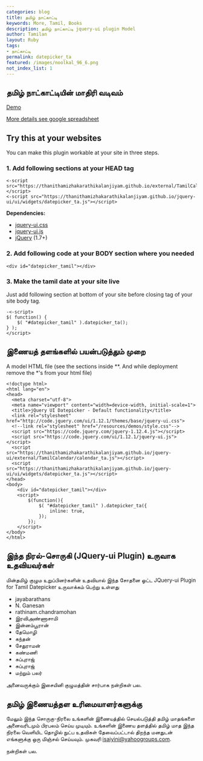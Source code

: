```yaml
---  
categories: blog  
title: தமிழ் நாட்காட்டி
keywords: More, Tamil, Books  
description: தமிழ் நாட்காட்டி jquery-ui plugin Model
author: Tamilan  
layout: Ruby  
tags:     
- நாட்காட்டி
permalink: datepicker_ta  
featured: /images/noolkal_96_6.png  
not_index_list: 1
---  
```


## தமிழ் நாட்காட்டியின் மாதிரி வடிவம்
[Demo](https://thanithamizhakarathikalanjiyam.github.io/jquery-ui/demos/datepicker_ta/)

<div id="datepicker_ta"></div>
<script>
$(function(){
	$( "#datepicker_ta" ).datepicker_ta({
		inline: true,	
	});
});
</script>

[More details see google spreadsheet](https://docs.google.com/spreadsheets/d/1dpVwd7wg_EOewXOLZUX56y7k3y_QW9s8kTjFrBzAYFI/edit?usp=sharing_eip&ts=5d47af24)


## Try this at your websites
You can make this plugin workable at your site in three steps.

### 1. Add following sections at your HEAD tag
	
	<-script src="https://thanithamizhakarathikalanjiyam.github.io/external/TamilCalendar/calendar_ta.js"></script>	
	<-script src="https://thanithamizhakarathikalanjiyam.github.io/jquery-ui/ui/widgets/datepicker_ta.js"></script>
	
**Dependencies:**

- [jquery-ui.css](https://jqueryui.com)
- [jquery-ui.js](https://jqueryui.com)
- [jQuery](https://jquery.com) (1.7+)

	
### 2. Add following code at your BODY section where you needed
	<div id="datepicker_tamil"></div>

### 3. Make the tamil date at your site live 
Just add following section at bottom of your site before closing tag of your site body tag.
	
	-<-script>
	$( function() {
		$( "#datepicker_tamil" ).datepicker_ta();
	} );
	</script>


## இணையத் தளங்களில் பயன்படுத்தும் முறை

A model HTML file (see the sections inside **. And while deployment remove the *'s from your html file)

	<!doctype html>
    <html lang="en">
    <head>
      <meta charset="utf-8">
      <meta name="viewport" content="width=device-width, initial-scale=1">
      <title>jQuery UI Datepicker - Default functionality</title>
      <link rel="stylesheet" href="http://code.jquery.com/ui/1.12.1/themes/base/jquery-ui.css">
      <!--link rel="stylesheet" href="/resources/demos/style.css"-->
      <script src="https://code.jquery.com/jquery-1.12.4.js"></script>
      <script src="https://code.jquery.com/ui/1.12.1/jquery-ui.js"></script>
      <script src="https://thanithamizhakarathikalanjiyam.github.io/jquery-ui/external/TamilCalendar/calendar_ta.js"></script>
      <script src="https://thanithamizhakarathikalanjiyam.github.io/jquery-ui/ui/widgets/datepicker_ta.js"></script>    
    </head>
    <body>    
		<div id="datepicker_tamil"></div>
		<script>
			$(function(){
				$( "#datepicker_tamil" ).datepicker_ta({
					inline: true,    
				});
			});
		</script>    
    </body>
    </html>
	
## இந்த நிரல்-சொருகி (JQuery-ui Plugin) உருவாக உதவியவர்கள்

மின்தமிழ் குழும உறுப்பினர்களின் உதவியால் இந்த சோதனை ஓட்ட JQuery-ui Plugin for Tamil Datepicker உருவாக்கம் பெற்று உள்ளது

- jayabarathans 
- N. Ganesan
- rathinam.chandramohan 
- இரவிஅண்ணாசாமி
- இன்னம்பூரான்
- தேமொழி
- கந்தன்
- சேதுராமன் 
- கண்மணி
- சுப்புராஜ்
- சுப்புராஜ்
- மற்றும் பலர்

அனைவருக்கும் இசையினி குழுமத்தின் சார்பாக நன்றிகள் பல. 

## தமிழ் இணையத்தள உரிமையாளர்களுக்கு

மேலும் இந்த சொருகு-நிரலை உங்களின் இணையத்தில் செயல்படுத்தி தமிழ் மாதங்களை அனைவரிடமும் பிரபலம் செய்ய முடியும். உங்களின் இணைய தளத்தில் தமிழ் மாத இந்த நிரலை வெளியிட தொழில் நுட்ப உதவிகள் தேவைப்பட்டால் திறந்த மனதுடன் எங்களுக்கு ஒரு மிஞ்சல் செய்யவும். முகவரி isaiyini@yahoogroups.com.

நன்றிகள் பல.


